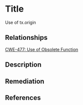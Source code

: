 # Title 
Use of tx.origin

## Relationships
[CWE-477: Use of Obsolete Function](https://cwe.mitre.org/data/definitions/477.html)

## Description 


## Remediation


## References
